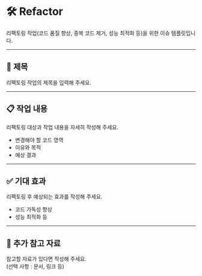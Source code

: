 # 🛠️ Refactor

리팩토링 작업(코드 품질 향상, 중복 코드 제거, 성능 최적화 등)을 위한 이슈 템플릿입니다.

---

## 📝 제목

리팩토링 작업의 제목을 입력해 주세요.

---

## 📋 작업 내용

리팩토링 대상과 작업 내용을 자세히 작성해 주세요.

- 변경해야 할 코드 영역
- 이유와 목적
- 예상 결과

---

## ✅ 기대 효과

리팩토링 후 예상되는 효과를 작성해 주세요.

- 코드 가독성 향상
- 성능 최적화 등

---

## 🔗 추가 참고 자료

참고할 자료가 있다면 작성해 주세요.  
(선택 사항 : 문서, 링크 등)
